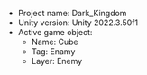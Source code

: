 <!-- UNITY CODE ASSIST INSTRUCTIONS START -->
- Project name: Dark_Kingdom
- Unity version: Unity 2022.3.50f1
- Active game object:
  - Name: Cube
  - Tag: Enamy
  - Layer: Enemy
<!-- UNITY CODE ASSIST INSTRUCTIONS END -->